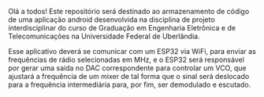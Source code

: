 
Olá a todos!
Este repositório será destinado ao armazenamento de código
de uma aplicação android desenvolvida na disciplina de projeto 
interdisciplinar do curso de Graduação em Engenharia Eletrônica e de Telecomunicações
na Universidade Federal de Uberlândia.

Esse aplicativo deverá se comunicar com um ESP32 via WiFi, para enviar as frequências de rádio selecionadas
em MHz, e o ESP32 será responsável por gerar uma saida no DAC correspondente para
controlar um VCO, que ajustará a frequência de um mixer de tal forma que o sinal será deslocado para
a frequência intermediária para, por fim, ser demodulado e escutado.

